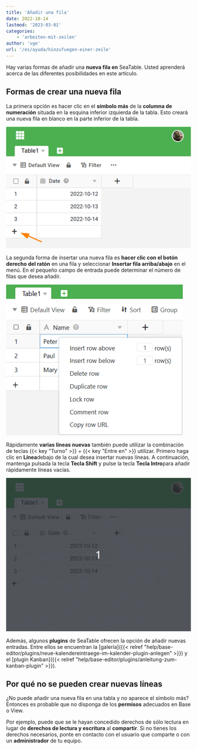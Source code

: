 ```yaml
---
title: 'Añadir una fila'
date: 2022-10-14
lastmod: '2023-03-01'
categories:
    - 'arbeiten-mit-zeilen'
author: 'vge'
url: '/es/ayuda/hinzufuegen-einer-zeile'
---
```


Hay varias formas de añadir una **nueva fila en** SeaTable. Usted aprenderá acerca de las diferentes posibilidades en este artículo.

## Formas de crear una nueva fila

La primera opción es hacer clic en el **símbolo más** de la **columna de numeración** situada en la esquina inferior izquierda de la tabla. Esto creará una nueva fila en blanco en la parte inferior de la tabla.

![Crear una nueva fila](images/create-new-row.png)

La segunda forma de insertar una nueva fila es **hacer clic con el botón derecho del ratón** en una fila y seleccionar **Insertar fila arriba/abajo** en el menú. En el pequeño campo de entrada puede determinar el número de filas que desea añadir.

![Insertar líneas mediante el menú contextual](images/Zeilen-ueber-das-Kontextmenue-einfuegen.png)

Rápidamente **varias líneas nuevas** también puede utilizar la combinación de teclas {{< key "Turno" >}} + {{< key "Entre en" >}} utilizar. Primero haga clic en **Línea**debajo de la cual desea insertar nuevas líneas. A continuación, mantenga pulsada la tecla **Tecla Shift** y pulse la tecla **Tecla Intro**para añadir rápidamente líneas vacías.

![Añadir una nueva línea mediante un acceso directo](images/create-new-row-shortcut.gif)

Además, algunos **plugins** de SeaTable ofrecen la opción de añadir nuevas entradas. Entre ellos se encuentran la [galería]({{< relref "help/base-editor/plugins/neue-kalendereintraege-im-kalender-plugin-anlegen" >}}) y el [plugin Kanban]({{< relref "help/base-editor/plugins/anleitung-zum-kanban-plugin" >}}).

## Por qué no se pueden crear nuevas líneas

¿No puede añadir una nueva fila en una tabla y no aparece el símbolo más? Entonces es probable que no disponga de los **permisos** adecuados en Base o View.

Por ejemplo, puede que se le hayan concedido derechos de sólo lectura en lugar de **derechos de lectura y escritura** al **compartir**. Si no tienes los derechos necesarios, ponte en contacto con el usuario que comparte o con un **administrador** de tu equipo.
